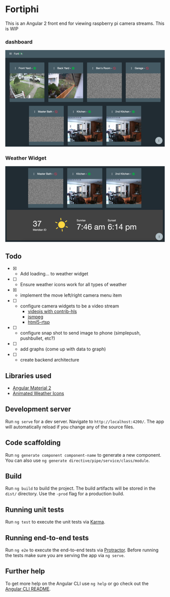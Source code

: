 # Fortiphi

This is an Angular 2 front end for viewing raspberry pi camera streams. This is WIP


### dashboard

![dashboard](https://raw.githubusercontent.com/zachatrocity/Fortiphi/master/src/fortiphi.png)

### Weather Widget

![weather widget](https://raw.githubusercontent.com/zachatrocity/Fortiphi/master/src/weather-widget.png)

## Todo
* [x] - Add loading... to weather widget
* [ ] - Ensure weather icons work for all types of weather
* [x] - implement the move left/right camera menu item
* [ ] - configure camera widgets to be a video stream
    * [videojs with contrib-hls](https://github.com/videojs/videojs-contrib-hls)
    * [jsmpeg](https://github.com/phoboslab/jsmpeg)
    * [html5-rtsp](https://github.com/Streamedian/html5_rtsp_player)
* [ ] - configure snap shot to send image to phone (simplepush, pushbullet, etc?)
* [ ] - add graphs (come up with data to graph)
* [ ] - create backend architecture

## Libraries used
* [Angular Material 2](https://github.com/angular/material2)
* [Animated Weather Icons](https://codepen.io/joshbader/pen/EjXgqr)

## Development server
Run `ng serve` for a dev server. Navigate to `http://localhost:4200/`. The app will automatically reload if you change any of the source files.

## Code scaffolding

Run `ng generate component component-name` to generate a new component. You can also use `ng generate directive/pipe/service/class/module`.

## Build

Run `ng build` to build the project. The build artifacts will be stored in the `dist/` directory. Use the `-prod` flag for a production build.

## Running unit tests

Run `ng test` to execute the unit tests via [Karma](https://karma-runner.github.io).

## Running end-to-end tests

Run `ng e2e` to execute the end-to-end tests via [Protractor](http://www.protractortest.org/).
Before running the tests make sure you are serving the app via `ng serve`.

## Further help

To get more help on the Angular CLI use `ng help` or go check out the [Angular CLI README](https://github.com/angular/angular-cli/blob/master/README.md).
